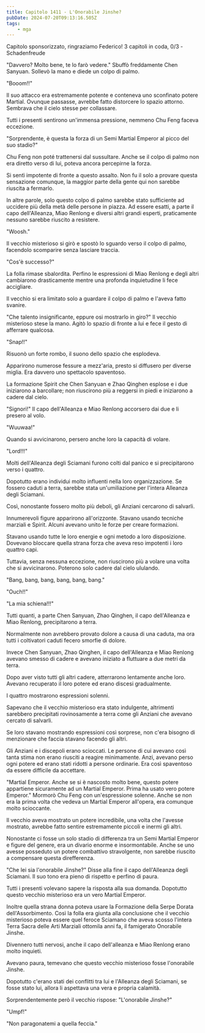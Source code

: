 ```yaml
---
title: Capitolo 1411 - L'Onorabile Jinshe?
pubDate: 2024-07-20T09:13:16.505Z
tags:
    - mga
---
```



Capitolo sponsorizzato, ringraziamo Federico!
3 capitoli in coda, 0/3
-Schadenfreude


"Davvero? Molto bene, te lo farò vedere." Sbuffò freddamente Chen Sanyuan. Sollevò la mano e diede un colpo di palmo.


"Booom!!"


Il suo attacco era estremamente potente e conteneva uno sconfinato potere Martial. Ovunque passasse, avrebbe fatto distorcere lo spazio attorno. Sembrava che il cielo stesse per collassare.


Tutti i presenti sentirono un'immensa pressione, nemmeno Chu Feng faceva eccezione.


"Sorprendente, è questa la forza di un Semi Martial Emperor al picco del suo stadio?"


Chu Feng non poté trattenersi dal sussultare. Anche se il colpo di palmo non era diretto verso di lui, poteva ancora percepirne la forza.


Si sentì impotente di fronte a questo assalto. Non fu il solo a provare questa sensazione comunque, la maggior parte della gente qui non sarebbe riuscita a fermarlo.


In altre parole, solo questo colpo di palmo sarebbe stato sufficiente ad uccidere più della metà delle persone in piazza. Ad essere esatti, a parte il capo dell'Alleanza, Miao Renlong e diversi altri grandi esperti, praticamente nessuno sarebbe riuscito a resistere.


"Woosh."


Il vecchio misterioso si girò e spostò lo sguardo verso il colpo di palmo, facendolo scomparire senza lasciare traccia.


"Cos'è successo?"


La folla rimase sbalordita. Perfino le espressioni di Miao Renlong e degli altri cambiarono drasticamente mentre una profonda inquietudine li fece accigliare.


Il vecchio si era limitato solo a guardare il colpo di palmo e l'aveva fatto svanire.


"Che talento insignificante, eppure osi mostrarlo in giro?" Il vecchio misterioso stese la mano. Agitò lo spazio di fronte a lui e fece il gesto di afferrare qualcosa.


"Snap!!"


Risuonò un forte rombo, il suono dello spazio che esplodeva.


Apparirono numerose fessure a mezz'aria, presto si diffusero per diverse miglia. Era davvero uno spettacolo spaventoso.


La formazione Spirit che Chen Sanyuan e Zhao Qinghen esplose e i due iniziarono a barcollare; non riuscirono più a reggersi in piedi e iniziarono a cadere dal cielo.


"Signori!" Il capo dell'Alleanza e Miao Renlong accorsero dai due e li presero al volo.


"Wuuwaa!"


Quando si avvicinarono, persero anche loro la capacità di volare.


"Lord!!!"


Molti dell'Alleanza degli Sciamani furono colti dal panico e si precipitarono verso i quattro.


Dopotutto erano individui molto influenti nella loro organizzazione. Se fossero caduti a terra, sarebbe stata un'umiliazione per l'intera Alleanza degli Sciamani.


Così, nonostante fossero molto più deboli, gli Anziani cercarono di salvarli.


Innumerevoli figure apparirono all'orizzonte. Stavano usando tecniche marziali e Spirit. Alcuni avevano unito le forze per creare formazioni.


Stavano usando tutte le loro energie e ogni metodo a loro disposizione. Dovevano bloccare quella strana forza che aveva reso impotenti i loro quattro capi.


Tuttavia, senza nessuna eccezione, non riuscirono più a volare una volta che si avvicinarono. Poterono solo cadere dal cielo ululando.


"Bang, bang, bang, bang, bang, bang."


"Ouch!!"


"La mia schiena!!!"


Tutti quanti, a parte Chen Sanyuan, Zhao Qinghen, il capo dell'Alleanza e Miao Renlong, precipitarono a terra.


Normalmente non avrebbero provato dolore a causa di una caduta, ma ora tutti i coltivatori caduti fecero smorfie di dolore.


Invece Chen Sanyuan, Zhao Qinghen, il capo dell'Alleanza e Miao Renlong avevano smesso di cadere e avevano iniziato a fluttuare a due metri da terra.


Dopo aver visto tutti gli altri cadere, atterrarono lentamente anche loro. Avevano recuperato il loro potere ed erano discesi gradualmente.


I quattro mostrarono espressioni solenni.


Sapevano che il vecchio misterioso era stato indulgente, altrimenti sarebbero precipitati rovinosamente a terra come gli Anziani che avevano cercato di salvarli.


Se loro stavano mostrando espressioni così sorprese, non c'era bisogno di menzionare che faccia stavano facendo gli altri.


Gli Anziani e i discepoli erano scioccati. Le persone di cui avevano così tanta stima non erano riusciti a reagire minimamente. Anzi, avevano perso ogni potere ed erano stati ridotti a persone ordinarie. Era così spaventoso da essere difficile da accettare.


"Martial Emperor. Anche se si è nascosto molto bene, questo potere appartiene sicuramente ad un Martial Emperor. Prima ha usato vero potere Emperor." Mormorò Chu Feng con un'espressione solenne. Anche se non era la prima volta che vedeva un Martial Emperor all'opera, era comunque molto scioccante.


Il vecchio aveva mostrato un potere incredibile, una volta che l'avesse mostrato, avrebbe fatto sentire estremamente piccoli e inermi gli altri.


Nonostante ci fosse un solo stadio di differenza tra un Semi Martial Emperor e figure del genere, era un divario enorme e insormontabile. Anche se uno avesse posseduto un potere combattivo stravolgente, non sarebbe riuscito a compensare questa direfferenza.


"Che lei sia l'onorabile Jinshe?" Disse alla fine il capo dell'Alleanza degli Sciamani. Il suo tono era pieno di rispetto e perfino di paura.


Tutti i presenti volevano sapere la risposta alla sua domanda. Dopotutto questo vecchio misterioso era un vero Martial Emperor.


Inoltre quella strana donna poteva usare la Formazione della Serpe Dorata dell'Assorbimento. Così la folla era giunta alla conclusione che il vecchio misterioso poteva essere quel feroce Sciamano che aveva scosso l'intera Terra Sacra delle Arti Marziali ottomila anni fa, il famigerato Onorabile Jinshe.


Divennero tutti nervosi, anche il capo dell'alleanza e Miao Renlong erano molto inquieti.


Avevano paura, temevano che questo vecchio misterioso fosse l'onorabile Jinshe.


Dopotutto c'erano stati dei conflitti tra lui e l'Alleanza degli Sciamani, se fosse stato lui, allora li aspettava una vera e propria calamità.


Sorprendentemente però il vecchio rispose: "L'onorabile Jinshe?"


"Umpf!"


"Non paragonatemi a quella feccia."
                                


                                



